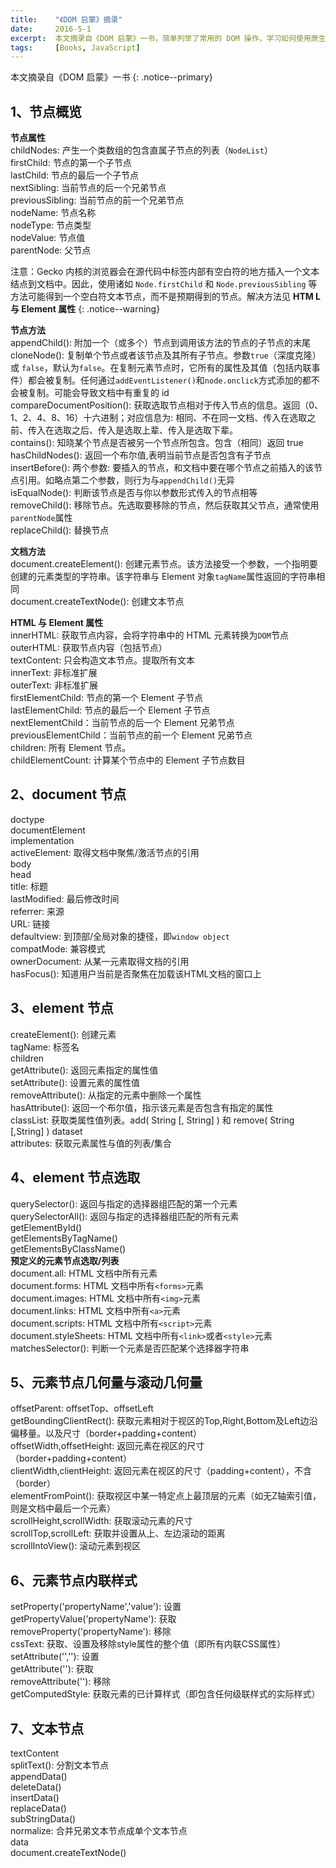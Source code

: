 ```yaml
---
title:    "《DOM 启蒙》摘录"
date:     2016-5-1
excerpt:  本文摘录自《DOM 启蒙》一书，简单列举了常用的 DOM 操作，学习如何使用原生 JavaScript 操作 HTML。
tags:     [Books, JavaScript]
---
```


本文摘录自《DOM 启蒙》一书
{: .notice--primary}

## 1、节点概览
**节点属性**  
childNodes: 产生一个类数组的包含直属子节点的列表（`NodeList`）  
firstChild: 节点的第一个子节点  
lastChild: 节点的最后一个子节点  
nextSibling: 当前节点的后一个兄弟节点  
previousSibling: 当前节点的前一个兄弟节点  
nodeName: 节点名称  
nodeType: 节点类型  
nodeValue: 节点值  
parentNode: 父节点

注意：Gecko 内核的浏览器会在源代码中标签内部有空白符的地方插入一个文本结点到文档中。因此，使用诸如 `Node.firstChild` 和 `Node.previousSibling` 等方法可能得到一个空白符文本节点，而不是预期得到的节点。解决方法见  **HTM L与 Element 属性**
{: .notice--warning}

**节点方法**  
appendChild(): 附加一个（或多个）节点到调用该方法的节点的子节点的末尾  
cloneNode(): 复制单个节点或者该节点及其所有子节点。参数`true`（深度克隆）或 `false`，默认为`false`。在复制元素节点时，它所有的属性及其值（包括内联事件）都会被复制。任何通过`addEventListener()`和`node.onclick`方式添加的都不会被复制。可能会导致文档中有重复的 id  
compareDocumentPosition(): 获取选取节点相对于传入节点的信息。返回（0、1、2、4、8、16）十六进制；对应信息为: 相同、不在同一文档、传入在选取之前、传入在选取之后、传入是选取上辈、传入是选取下辈。  
contains(): 知晓某个节点是否被另一个节点所包含。包含（相同）返回 true  
hasChildNodes(): 返回一个布尔值,表明当前节点是否包含有子节点  
insertBefore(): 两个参数: 要插入的节点，和文档中要在哪个节点之前插入的该节点引用。如略点第二个参数，则行为与`appendChild()`无异  
isEqualNode(): 判断该节点是否与你以参数形式传入的节点相等  
removeChild(): 移除节点。先选取要移除的节点，然后获取其父节点，通常使用`parentNode`属性  
replaceChild(): 替换节点

**文档方法**  
document.createElement(): 创建元素节点。该方法接受一个参数，一个指明要创建的元素类型的字符串。该字符串与 Element 对象`tagName`属性返回的字符串相同  
document.createTextNode(): 创建文本节点

**HTML 与 Element 属性**  
innerHTML: 获取节点内容，会将字符串中的 HTML 元素转换为`DOM`节点  
outerHTML: 获取节点内容（包括节点）  
textContent: 只会构造文本节点。提取所有文本  
innerText: 非标准扩展  
outerText: 非标准扩展  
firstElementChild: 节点的第一个 Element 子节点  
lastElementChild: 节点的最后一个 Element 子节点   
nextElementChild：当前节点的后一个 Element 兄弟节点    
previousElementChild：当前节点的前一个 Element 兄弟节点  
children: 所有 Element 节点。  
childElementCount: 计算某个节点中的 Element 子节点数目

## 2、document 节点
doctype  
documentElement  
implementation  
activeElement: 取得文档中聚焦/激活节点的引用  
body  
head  
title: 标题  
lastModified: 最后修改时间  
referrer: 来源  
URL: 链接  
defaultview: 到顶部/全局对象的捷径，即`window object`  
compatMode: 兼容模式  
ownerDocument: 从某一元素取得文档的引用  
hasFocus(): 知道用户当前是否聚焦在加载该HTML文档的窗口上
## 3、element 节点
createElement(): 创建元素   
tagName: 标签名  
children  
getAttribute(): 返回元素指定的属性值  
setAttribute(): 设置元素的属性值   
removeAttribute(): 从指定的元素中删除一个属性  
hasAttribute(): 返回一个布尔值，指示该元素是否包含有指定的属性  
classList: 获取类属性值列表。add( String [, String] ) 和 remove( String [,String] ) 
dataset  
attributes: 获取元素属性与值的列表/集合
## 4、element 节点选取
querySelector(): 返回与指定的选择器组匹配的第一个元素  
querySelectorAll(): 返回与指定的选择器组匹配的所有元素   
getElementById()  
getElementsByTagName()  
getElementsByClassName()  
**预定义的元素节点选取/列表**  
document.all: HTML 文档中所有元素  
document.forms: HTML 文档中所有`<forms>`元素  
document.images: HTML 文档中所有`<img>`元素  
document.links: HTML 文档中所有`<a>`元素  
document.scripts: HTML 文档中所有`<script>`元素  
document.styleSheets: HTML 文档中所有`<link>`或者`<style>`元素  
matchesSelector(): 判断一个元素是否匹配某个选择器字符串
## 5、元素节点几何量与滚动几何量
offsetParent: offsetTop、offsetLeft  
getBoundingClientRect(): 获取元素相对于视区的Top,Right,Bottom及Left边沿偏移量。以及尺寸（border+padding+content）  
offsetWidth,offsetHeight: 返回元素在视区的尺寸（border+padding+content）  
clientWidth,clientHeight: 返回元素在视区的尺寸（padding+content），不含（border）  
elementFromPoint(): 获取视区中某一特定点上最顶层的元素（如无Z轴索引值，则是文档中最后一个元素）  
scrollHeight,scrollWidth: 获取滚动元素的尺寸  
scrollTop,scrollLeft: 获取并设置从上、左边滚动的距离  
scrollIntoView(): 滚动元素到视区
## 6、元素节点内联样式
setProperty('propertyName','value'): 设置  
getPropertyValue('propertyName'): 获取  
removeProperty('propertyName'): 移除  
cssText: 获取、设置及移除style属性的整个值（即所有内联CSS属性）  
setAttribute('',''): 设置  
getAttribute(''): 获取  
removeAttribute(''): 移除  
getComputedStyle: 获取元素的已计算样式（即包含任何级联样式的实际样式）
## 7、文本节点
textContent  
splitText(): 分割文本节点  
appendData()  
deleteData()  
insertData()  
replaceData()  
subStringData()  
normalize: 合并兄弟文本节点成单个文本节点  
data  
document.createTextNode()
  